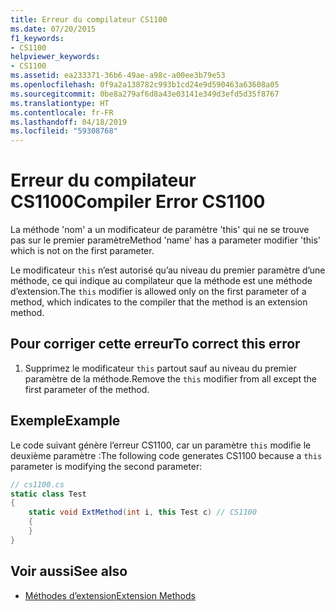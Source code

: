 ```yaml
---
title: Erreur du compilateur CS1100
ms.date: 07/20/2015
f1_keywords:
- CS1100
helpviewer_keywords:
- CS1100
ms.assetid: ea233371-36b6-49ae-a98c-a00ee3b79e53
ms.openlocfilehash: 0f9a2a138782c993b1cd24e9d590463a63608a05
ms.sourcegitcommit: 0be8a279af6d8a43e03141e349d3efd5d35f8767
ms.translationtype: HT
ms.contentlocale: fr-FR
ms.lasthandoff: 04/18/2019
ms.locfileid: "59308768"
---
```

# <a name="compiler-error-cs1100"></a><span data-ttu-id="6f5cd-102">Erreur du compilateur CS1100</span><span class="sxs-lookup"><span data-stu-id="6f5cd-102">Compiler Error CS1100</span></span>
<span data-ttu-id="6f5cd-103">La méthode 'nom' a un modificateur de paramètre 'this' qui ne se trouve pas sur le premier paramètre</span><span class="sxs-lookup"><span data-stu-id="6f5cd-103">Method 'name' has a parameter modifier 'this' which is not on the first parameter.</span></span>  
  
 <span data-ttu-id="6f5cd-104">Le modificateur `this` n’est autorisé qu’au niveau du premier paramètre d’une méthode, ce qui indique au compilateur que la méthode est une méthode d’extension.</span><span class="sxs-lookup"><span data-stu-id="6f5cd-104">The `this` modifier is allowed only on the first parameter of a method, which indicates to the compiler that the method is an extension method.</span></span>  
  
## <a name="to-correct-this-error"></a><span data-ttu-id="6f5cd-105">Pour corriger cette erreur</span><span class="sxs-lookup"><span data-stu-id="6f5cd-105">To correct this error</span></span>  
  
1. <span data-ttu-id="6f5cd-106">Supprimez le modificateur `this` partout sauf au niveau du premier paramètre de la méthode.</span><span class="sxs-lookup"><span data-stu-id="6f5cd-106">Remove the `this` modifier from all except the first parameter of the method.</span></span>  
  
## <a name="example"></a><span data-ttu-id="6f5cd-107">Exemple</span><span class="sxs-lookup"><span data-stu-id="6f5cd-107">Example</span></span>  
 <span data-ttu-id="6f5cd-108">Le code suivant génère l’erreur CS1100, car un paramètre `this` modifie le deuxième paramètre :</span><span class="sxs-lookup"><span data-stu-id="6f5cd-108">The following code generates CS1100 because a `this` parameter is modifying the second parameter:</span></span>  
  
```csharp  
// cs1100.cs  
static class Test  
{  
    static void ExtMethod(int i, this Test c) // CS1100  
    {  
    }  
}  
```  
  
## <a name="see-also"></a><span data-ttu-id="6f5cd-109">Voir aussi</span><span class="sxs-lookup"><span data-stu-id="6f5cd-109">See also</span></span>

- [<span data-ttu-id="6f5cd-110">Méthodes d’extension</span><span class="sxs-lookup"><span data-stu-id="6f5cd-110">Extension Methods</span></span>](../../csharp/programming-guide/classes-and-structs/extension-methods.md)

